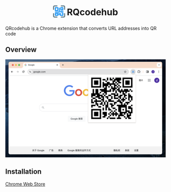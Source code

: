 <h1 align="center">
<sub>
<img src="https://raw.githubusercontent.com/reggieqiao/qrcodehub/main/src/icon.png" height="38" width="38">
</sub>
RQcodehub
</h1>

QRcodehub is a Chrome extension that converts URL addresses into QR code

## Overview
![QRcodehub](https://raw.githubusercontent.com/reggieqiao/qrcodehub/main/docs/assets/examples.png)

## Installation
[Chrome Web Store](https://chromewebstore.google.com/detail/qrcodehub/cnjjbhebiibiefomfpahgiagocjbfdad)